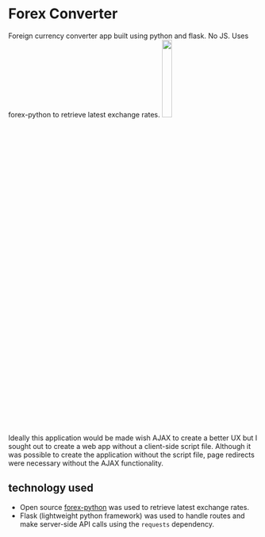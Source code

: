 # Forex Converter
Foreign currency converter app built using python and flask. No JS. Uses forex-python to retrieve latest exchange rates. 
<img width=20% src="https://lh3.googleusercontent.com/8ESR7-vH61b03mH_o0dtoJlIH8Tk8XpF-t2LoXH26l4ue5bJm6GsBd9fapHZCxjcVKE3hQ25y2f4J27r8JnyqPiwfwDELwv8kk1vfec2nTdocibdUeXacWkJNou25c9xXdCU8OARsnFrsOokV-RY84jt6ecjigFxjNBUoTWSBwjqz0tLTMjwpif43dAvaeEyr3fkGVFfph9OamOIOkLe5xmCkofylCivNOkOjiYmDrTHLjBy35QM7zLPfagylwkRHPw7X-lZB8ykaq0K42V9Ivzb_CyaJjhCLeBhRmULr1HYfTS4miYy2DKDrgvxeH6de0OTV8Tq8iCBDny6msEQa4IghWk0fBCgYDBOVlIHnyFpqapOEXLhzM_elQvJh0NywmpoTssmfvLKSSBdyVqmitnLk9-DbtZDWEiRCmTaVPH3A54ljX6o3t2TVkPBwuq0xmUAWO7IN5u9S0slxDVY0AbTl4X43jp6ocLBBLWjq9oihraZWGJWzEzKc88_5sobDdbzqk25CqwLQ5X0P_MlgTYUkTAB14226seEiArRRdjSF1lwirSsH9aOzDu61eGuOAsU2uHb38q6etxnUoS8uB8KZJkFPCmIYWK8p8otB7BQqyq1JaWdMr5f30GhNoGzoauDIGqHxPMUkctx3Thr0wtSczV4cQKpe7mNkIYHhqvVo5GHeAWMhU9ky3I9=w834-h1199-no?authuser=0">


Ideally this application would be made wish AJAX to create a better UX but I sought out to create a web app without a client-side script file. Although it was possible to create the application without the script file, page redirects were necessary without the AJAX functionality.

## technology used
* Open source [forex-python](https://github.com/MicroPyramid/forex-python) was used to retrieve latest exchange rates.
* Flask (lightweight python framework) was used to handle routes and make server-side API calls using the `requests` dependency. 
